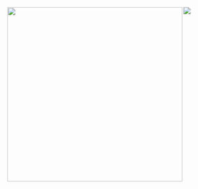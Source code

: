 <img align="left" width="400px" src="https://github-readme-stats.vercel.app/api?username=Gabriel-R-Pontes&show_icons=true&theme=shades-of-purple">


<img src="https://github-readme-stats.vercel.app/api/top-langs/?username=Gabriel-R-Pontes&layout=compact&theme=shades-of-purple">













